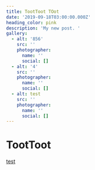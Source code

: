 ```yaml
---
title: TootToot TOot
date: '2019-09-18T03:00:00.000Z'
heading_color: pink
description: 'My new post. '
gallery:
  - alt: '856'
    src: ''
    photographer:
      name: ''
      social: []
  - alt: '4'
    src: ''
    photographer:
      name: ''
      social: []
  - alt: test
    src: ''
    photographer:
      name: ''
      social: []
---
```

# TootToot

[test]()